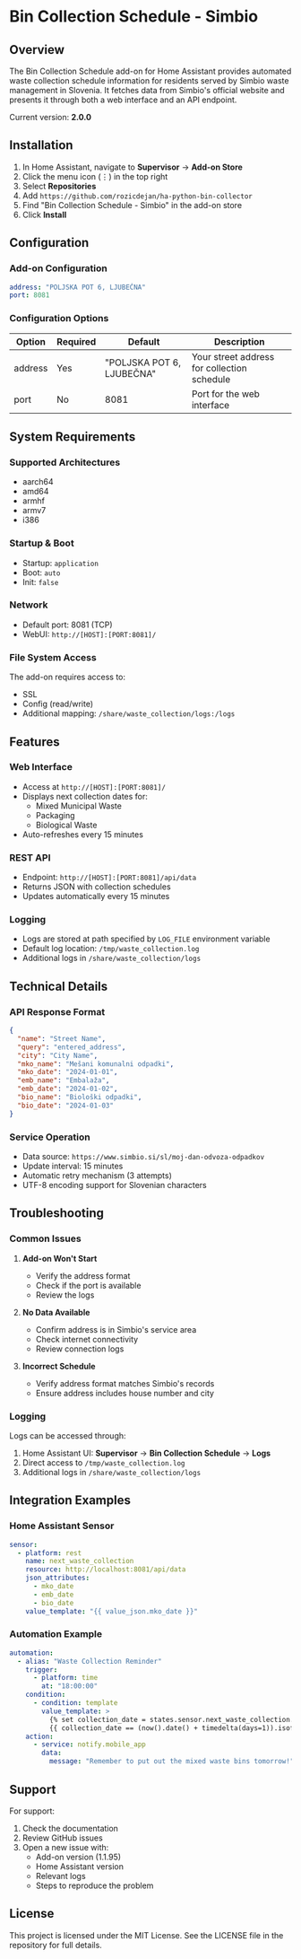 # Bin Collection Schedule - Simbio

## Overview

The Bin Collection Schedule add-on for Home Assistant provides automated waste collection schedule information for residents served by Simbio waste management in Slovenia. It fetches data from Simbio's official website and presents it through both a web interface and an API endpoint.

Current version: **2.0.0**

## Installation

1. In Home Assistant, navigate to **Supervisor** → **Add-on Store**
2. Click the menu icon (⋮) in the top right
3. Select **Repositories**
4. Add `https://github.com/rozicdejan/ha-python-bin-collector`
5. Find "Bin Collection Schedule - Simbio" in the add-on store
6. Click **Install**

## Configuration

### Add-on Configuration

```yaml
address: "POLJSKA POT 6, LJUBEČNA"
port: 8081
```

### Configuration Options

| Option   | Required | Default | Description |
|----------|----------|---------|-------------|
| address  | Yes      | "POLJSKA POT 6, LJUBEČNA" | Your street address for collection schedule |
| port     | No       | 8081    | Port for the web interface |

## System Requirements

### Supported Architectures
- aarch64
- amd64
- armhf
- armv7
- i386

### Startup & Boot
- Startup: `application`
- Boot: `auto`
- Init: `false`

### Network
- Default port: 8081 (TCP)
- WebUI: `http://[HOST]:[PORT:8081]/`

### File System Access
The add-on requires access to:
- SSL
- Config (read/write)
- Additional mapping: `/share/waste_collection/logs:/logs`

## Features

### Web Interface
- Access at `http://[HOST]:[PORT:8081]/`
- Displays next collection dates for:
  - Mixed Municipal Waste
  - Packaging
  - Biological Waste
- Auto-refreshes every 15 minutes

### REST API
- Endpoint: `http://[HOST]:[PORT:8081]/api/data`
- Returns JSON with collection schedules
- Updates automatically every 15 minutes

### Logging
- Logs are stored at path specified by `LOG_FILE` environment variable
- Default log location: `/tmp/waste_collection.log`
- Additional logs in `/share/waste_collection/logs`

## Technical Details

### API Response Format

```json
{
  "name": "Street Name",
  "query": "entered_address",
  "city": "City Name",
  "mko_name": "Mešani komunalni odpadki",
  "mko_date": "2024-01-01",
  "emb_name": "Embalaža",
  "emb_date": "2024-01-02",
  "bio_name": "Biološki odpadki",
  "bio_date": "2024-01-03"
}
```

### Service Operation
- Data source: `https://www.simbio.si/sl/moj-dan-odvoza-odpadkov`
- Update interval: 15 minutes
- Automatic retry mechanism (3 attempts)
- UTF-8 encoding support for Slovenian characters

## Troubleshooting

### Common Issues

1. **Add-on Won't Start**
   - Verify the address format
   - Check if the port is available
   - Review the logs

2. **No Data Available**
   - Confirm address is in Simbio's service area
   - Check internet connectivity
   - Review connection logs

3. **Incorrect Schedule**
   - Verify address format matches Simbio's records
   - Ensure address includes house number and city

### Logging
Logs can be accessed through:
1. Home Assistant UI: **Supervisor** → **Bin Collection Schedule** → **Logs**
2. Direct access to `/tmp/waste_collection.log`
3. Additional logs in `/share/waste_collection/logs`

## Integration Examples

### Home Assistant Sensor

```yaml
sensor:
  - platform: rest
    name: next_waste_collection
    resource: http://localhost:8081/api/data
    json_attributes:
      - mko_date
      - emb_date
      - bio_date
    value_template: "{{ value_json.mko_date }}"
```

### Automation Example

```yaml
automation:
  - alias: "Waste Collection Reminder"
    trigger:
      - platform: time
        at: "18:00:00"
    condition:
      - condition: template
        value_template: >
          {% set collection_date = states.sensor.next_waste_collection.attributes.mko_date %}
          {{ collection_date == (now().date() + timedelta(days=1)).isoformat() }}
    action:
      - service: notify.mobile_app
        data:
          message: "Remember to put out the mixed waste bins tomorrow!"
```

## Support

For support:
1. Check the documentation
2. Review GitHub issues
3. Open a new issue with:
   - Add-on version (1.1.95)
   - Home Assistant version
   - Relevant logs
   - Steps to reproduce the problem

## License

This project is licensed under the MIT License. See the LICENSE file in the repository for full details.